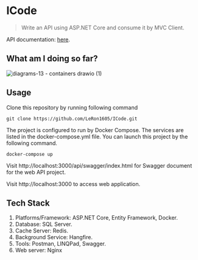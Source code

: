 # ICode
> Write an API using ASP.NET Core and consume it by MVC Client.

API documentation: [here](https://documenter.getpostman.com/view/15687929/VUxLy9Jm).
## What am I doing so far?
![diagrams-13 - containers drawio (1)](https://user-images.githubusercontent.com/78067510/209193592-e89d88a9-edee-4d65-8e50-5edddc1ce645.png)
## Usage
Clone this repository by running following command
```
git clone https://github.com/LeRon1605/ICode.git
```
The project is configured to run by Docker Compose. The services are listed in the docker-compose.yml file. You can launch this project by the following command.
```
docker-compose up
```
Visit http://localhost:3000/api/swagger/index.html for Swagger document for the web API project.

Visit http://localhost:3000 to access web application.

## Tech Stack
1. Platforms/Framework: ASP.NET Core, Entity Framework, Docker.
2. Database: SQL Server.
3. Cache Server: Redis.
4. Background Service: Hangfire.
5. Tools: Postman, LINQPad, Swagger.
6. Web server: Nginx
